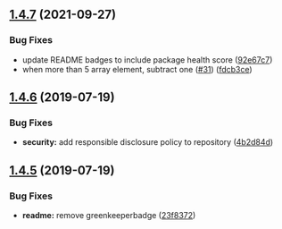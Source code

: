 ## [1.4.7](https://github.com/lirantal/cron-to-quartz/compare/v1.4.6...v1.4.7) (2021-09-27)


### Bug Fixes

* update README badges to include package health score ([92e67c7](https://github.com/lirantal/cron-to-quartz/commit/92e67c7681a134222652a8aefaed8050fa4fad77))
* when more than 5 array element, subtract one ([#31](https://github.com/lirantal/cron-to-quartz/issues/31)) ([fdcb3ce](https://github.com/lirantal/cron-to-quartz/commit/fdcb3ceb60e71406ade06f959c8b86907e796365))

## [1.4.6](https://github.com/lirantal/cron-to-quartz/compare/v1.4.5...v1.4.6) (2019-07-19)


### Bug Fixes

* **security:** add responsible disclosure policy to repository ([4b2d84d](https://github.com/lirantal/cron-to-quartz/commit/4b2d84d))

## [1.4.5](https://github.com/lirantal/cron-to-quartz/compare/v1.4.4...v1.4.5) (2019-07-19)


### Bug Fixes

* **readme:** remove greenkeeperbadge ([23f8372](https://github.com/lirantal/cron-to-quartz/commit/23f8372))
